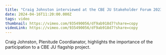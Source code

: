 ```yaml
---
title: "Craig Johnston interviewed at the CBE JU Stakeholder Forum 2023 "
date: 2024-04-16T11:20:00.000Z
tags: video
thumbnail: https://vimeo.com/935490056/df9ab918d7?share=copy
videoLink: https://vimeo.com/935490056/df9ab918d7?share=copy
---
```

Craig Johnston, Plenitude Coordianator, highlights the importance of the participation to a CBE JU flagship project.
